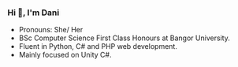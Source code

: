 ### Hi 👋, I'm Dani

- Pronouns: She/ Her
- BSc Computer Science First Class Honours at Bangor University. 
- Fluent in Python, C# and PHP web development.
- Mainly focused on Unity C#.

<!--
**DaniellaJPotts/DaniellaJPotts** is a ✨ _special_ ✨ repository because its `README.md` (this file) appears on your GitHub profile.

Here are some ideas to get you started:

- 🔭 I’m currently working on ...
- 🌱 I’m currently learning ...
- 👯 I’m looking to collaborate on ...
- 🤔 I’m looking for help with ...
- 💬 Ask me about ...
- 📫 How to reach me: ...
- 😄 Pronouns: ...
- ⚡ Fun fact: ...
-->
